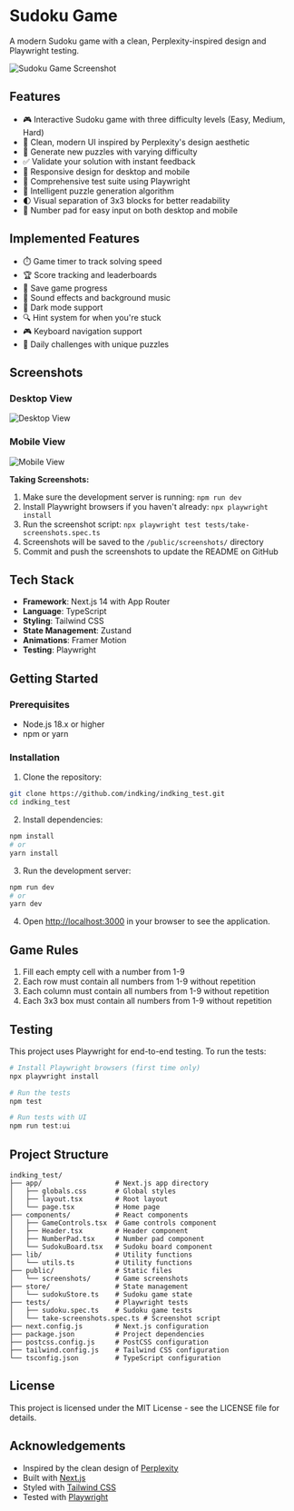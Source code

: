 # Sudoku Game

A modern Sudoku game with a clean, Perplexity-inspired design and Playwright testing.

![Sudoku Game Screenshot](/public/screenshots/desktop-view.png)

## Features

- 🎮 Interactive Sudoku game with three difficulty levels (Easy, Medium, Hard)
- 🎨 Clean, modern UI inspired by Perplexity's design aesthetic
- 🔄 Generate new puzzles with varying difficulty
- ✅ Validate your solution with instant feedback
- 📱 Responsive design for desktop and mobile
- 🧪 Comprehensive test suite using Playwright
- 🎯 Intelligent puzzle generation algorithm
- 🌓 Visual separation of 3x3 blocks for better readability
- 🔢 Number pad for easy input on both desktop and mobile

## Implemented Features

- ⏱️ Game timer to track solving speed
- 🏆 Score tracking and leaderboards
- 💾 Save game progress
- 🎵 Sound effects and background music
- 🌙 Dark mode support
- 🔍 Hint system for when you're stuck
- 🎮 Keyboard navigation support
- 🎯 Daily challenges with unique puzzles

## Screenshots

### Desktop View
![Desktop View](/public/screenshots/desktop-view.png)

### Mobile View
![Mobile View](/public/screenshots/mobile-view.png)

**Taking Screenshots:**
1. Make sure the development server is running: `npm run dev`
2. Install Playwright browsers if you haven't already: `npx playwright install`
3. Run the screenshot script: `npx playwright test tests/take-screenshots.spec.ts`
4. Screenshots will be saved to the `/public/screenshots/` directory
5. Commit and push the screenshots to update the README on GitHub

## Tech Stack

- **Framework**: Next.js 14 with App Router
- **Language**: TypeScript
- **Styling**: Tailwind CSS
- **State Management**: Zustand
- **Animations**: Framer Motion
- **Testing**: Playwright

## Getting Started

### Prerequisites

- Node.js 18.x or higher
- npm or yarn

### Installation

1. Clone the repository:

```bash
git clone https://github.com/indking/indking_test.git
cd indking_test
```

2. Install dependencies:

```bash
npm install
# or
yarn install
```

3. Run the development server:

```bash
npm run dev
# or
yarn dev
```

4. Open [http://localhost:3000](http://localhost:3000) in your browser to see the application.

## Game Rules

1. Fill each empty cell with a number from 1-9
2. Each row must contain all numbers from 1-9 without repetition
3. Each column must contain all numbers from 1-9 without repetition
4. Each 3x3 box must contain all numbers from 1-9 without repetition

## Testing

This project uses Playwright for end-to-end testing. To run the tests:

```bash
# Install Playwright browsers (first time only)
npx playwright install

# Run the tests
npm test

# Run tests with UI
npm run test:ui
```

## Project Structure

```
indking_test/
├── app/                  # Next.js app directory
│   ├── globals.css       # Global styles
│   ├── layout.tsx        # Root layout
│   └── page.tsx          # Home page
├── components/           # React components
│   ├── GameControls.tsx  # Game controls component
│   ├── Header.tsx        # Header component
│   ├── NumberPad.tsx     # Number pad component
│   └── SudokuBoard.tsx   # Sudoku board component
├── lib/                  # Utility functions
│   └── utils.ts          # Utility functions
├── public/               # Static files
│   └── screenshots/      # Game screenshots
├── store/                # State management
│   └── sudokuStore.ts    # Sudoku game state
├── tests/                # Playwright tests
│   ├── sudoku.spec.ts    # Sudoku game tests
│   └── take-screenshots.spec.ts # Screenshot script
├── next.config.js        # Next.js configuration
├── package.json          # Project dependencies
├── postcss.config.js     # PostCSS configuration
├── tailwind.config.js    # Tailwind CSS configuration
└── tsconfig.json         # TypeScript configuration
```

## License

This project is licensed under the MIT License - see the LICENSE file for details.

## Acknowledgements

- Inspired by the clean design of [Perplexity](https://www.perplexity.ai/)
- Built with [Next.js](https://nextjs.org/)
- Styled with [Tailwind CSS](https://tailwindcss.com/)
- Tested with [Playwright](https://playwright.dev/)